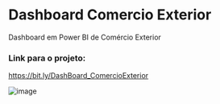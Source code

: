 # Dashboard Comercio Exterior
 Dashboard em Power BI de Comércio Exterior

### Link para o projeto:

https://bit.ly/DashBoard_ComercioExterior

![image](https://user-images.githubusercontent.com/10911021/154087101-936a1e68-3b75-4cd9-8691-5153e26335da.png)
